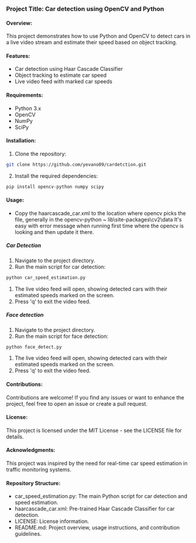 ### Project Title: Car detection using OpenCV and Python
#### Overview:
This project demonstrates how to use Python and OpenCV to detect cars in a live video stream and estimate their speed based on object tracking.

#### Features:
- Car detection using Haar Cascade Classifier
- Object tracking to estimate car speed
- Live video feed with marked car speeds

#### Requirements:
- Python 3.x
- OpenCV
- NumPy
- SciPy

#### Installation:
1. Clone the repository:

```bash
git clone https://github.com/yevano09/cardetction.git
```

2. Install the required dependencies:

```bash
pip install opencv-python numpy scipy
```

#### Usage:

- Copy the haarcascade_car.xml to the location where opencv picks the file, generally in the opencv-python ~ lib\site-packages\cv2\data
It's easy with error message when running first time where the opencv is looking and then update it there. 


##### Car Detection
1. Navigate to the project directory.
2. Run the main script for car detection:

```bash
python car_speed_estimation.py
```
1. The live video feed will open, showing detected cars with their estimated speeds marked on the screen.
2. Press 'q' to exit the video feed.

##### Face detection 

1. Navigate to the project directory.
2. Run the main script for face detection:

```bash
python face_detect.py
```
1. The live video feed will open, showing detected cars with their estimated speeds marked on the screen.
2. Press 'q' to exit the video feed.

#### Contributions:

Contributions are welcome! If you find any issues or want to enhance the project, feel free to open an issue or create a pull request.

#### License:

This project is licensed under the MIT License - see the LICENSE file for details.
#### Acknowledgments:

This project was inspired by the need for real-time car speed estimation in traffic monitoring systems.

#### Repository Structure:

- car_speed_estimation.py: The main Python script for car detection and speed estimation.
- haarcascade_car.xml: Pre-trained Haar Cascade Classifier for car detection.
- LICENSE: License information.
- README.md: Project overview, usage instructions, and contribution guidelines.
 

